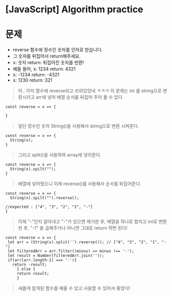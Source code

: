 # [JavaScript] Algorithm practice

# 문제
- reverse 함수에 정수인 숫자를 인자로 받습니다.
- 그 숫자를 뒤집어서 return해주세요.
- x: 숫자 return: 뒤집어진 숫자를 반환!
- 예들 들어, x: 1234 return: 4321 
- x: -1234 return: -4321
- x: 1230 return: 321

> 아.. 이미 함수에 reverse라고 쓰여있었네 ㅋㅋㅋ 이 문제는 int 를 string으로 변환시키고 arr에 넣어 배열 순서를 뒤집어 주어 풀 수 있다.

```
const reverse = x => {

}
```

> 일단 정수인 숫자 String()을 사용해서 string으로 변환 시켜준다.

```
const reverse = x => {
  String(x);
}
```

> 그리고 split()을 사용하여 array에 넣어준다.

```
const reverse = x => {
  String(x).spilt("");
}
```

> 배열에 넣어줬으니 이제 reverse()를 사용해서 순서를 뒤집어준다.

```
const reverse = x => {
  String(x).spilt("").reverse();

//expected : ["4", "3", "2", "1", "-"]
}
```
> 이제 "-"인지 알아내고  "-"가 있으면 제거한 후, 배열을 하나로 합치고 int로 변환 한 후, "-1" 을 곱해주거나 아니면 그대로 return 하면 된다!

 ```
const reverse = x => {
  let arr = (String(x).split('').reverse()); // ["4", "3", "2", "1", "-"]
  let filteredArr = arr.filter((minus) => minus !== '-');
  let result = Number(filteredArr.join(''));
  if(arr[arr.length-1] === '-'){
    return -result;
      } else {
      return result;
      }

```

> 새롭게 알게된 함수를 배울 수 있고 사용할 수 있어서 좋았다!  